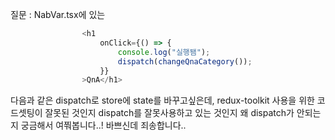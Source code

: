 질문 : 
NabVar.tsx에 있는 

```ts
                <h1
                    onClick={() => {
                        console.log("실행됌");
                        dispatch(changeQnaCategory());
                    }}
                >QnA</h1>
```
다음과 같은 dispatch로 store에 state를 바꾸고싶은데, redux-toolkit 사용을 위한 코드셋팅이 잘못된 것인지 dispatch를 잘못사용하고 있는 것인지 왜 dispatch가 안되는 지 궁금해서 여쭤봅니다..! 바쁘신데 죄송합니다..